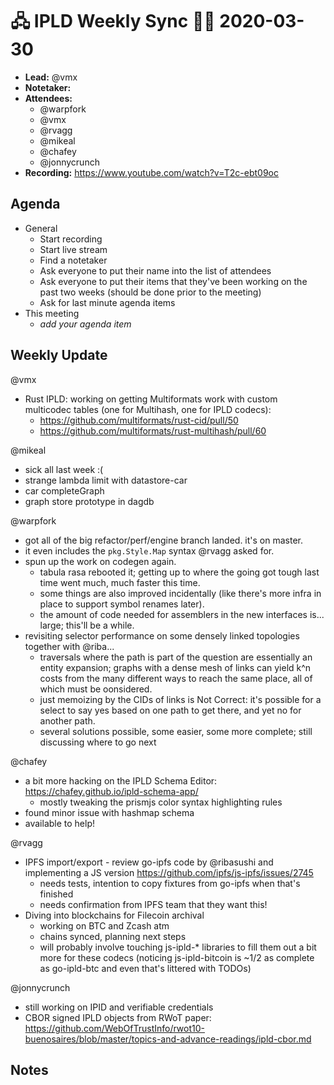 # 🖧 IPLD Weekly Sync 🙌🏽 2020-03-30

- **Lead:** @vmx
- **Notetaker:**
- **Attendees:**
  - @warpfork
  - @vmx
  - @rvagg
  - @mikeal
  - @chafey
  - @jonnycrunch
- **Recording:** https://www.youtube.com/watch?v=T2c-ebt09oc


## Agenda

- General
  - Start recording
  - Start live stream
  - Find a notetaker
  - Ask everyone to put their name into the list of attendees
  - Ask everyone to put their items that they've been working on the past two weeks (should be done prior to the meeting)
  - Ask for last minute agenda items
- This meeting
  - _add your agenda item_


## Weekly Update

@vmx
  - Rust IPLD: working on getting Multiformats work with custom multicodec tables (one for Multihash, one for IPLD codecs):
    - https://github.com/multiformats/rust-cid/pull/50
    - https://github.com/multiformats/rust-multihash/pull/60

@mikeal
 - sick all last week :(
 - strange lambda limit with datastore-car
 - car completeGraph
 - graph store prototype in dagdb

@warpfork
- got all of the big refactor/perf/engine branch landed.  it's on master.
- it even includes the `pkg.Style.Map` syntax @rvagg asked for.
- spun up the work on codegen again.
	- tabula rasa rebooted it; getting up to where the going got tough last time went much, much faster this time.
	- some things are also improved incidentally (like there's more infra in place to support symbol renames later).
	- the amount of code needed for assemblers in the new interfaces is... large; this'll be a while.
- revisiting selector performance on some densely linked topologies together with @riba...
    - traversals where the path is part of the question are essentially an entity expansion; graphs with a dense mesh of links can yield k^n costs from the many different ways to reach the same place, all of which must be oonsidered.
    - just memoizing by the CIDs of links is Not Correct: it's possible for a select to say yes based on one path to get there, and yet no for another path.
    - several solutions possible, some easier, some more complete; still discussing where to go next

@chafey
 - a bit more hacking on the IPLD Schema Editor: https://chafey.github.io/ipld-schema-app/
   - mostly tweaking the prismjs color syntax highlighting rules 
 - found minor issue with hashmap schema
 - available to help!

@rvagg
 - IPFS import/export - review go-ipfs code by @ribasushi and implementing a JS version https://github.com/ipfs/js-ipfs/issues/2745
     - needs tests, intention to copy fixtures from go-ipfs when that's finished
     - needs confirmation from IPFS team that they want this!
 - Diving into blockchains for Filecoin archival
     - working on BTC and Zcash atm
     - chains synced, planning next steps
     - will probably involve touching js-ipld-* libraries to fill them out a bit more for these codecs (noticing js-ipld-bitcoin is ~1/2 as complete as go-ipld-btc and even that's littered with TODOs)

@jonnycrunch
 - still working on IPID and verifiable credentials 
 - CBOR signed IPLD objects from RWoT paper: https://github.com/WebOfTrustInfo/rwot10-buenosaires/blob/master/topics-and-advance-readings/ipld-cbor.md


## Notes

<!-- After each call, the notetaker submits a PR to https://github.com/ipld/team-mgmt to store the notes on the meeting-notes folder -->
